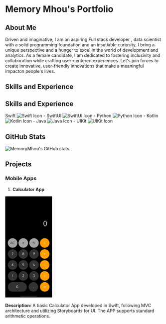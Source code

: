 # Memory Mhou's Portfolio

## About Me
Driven and imaginative, I am an aspiring Full stack developer , data scientist with a solid programming foundation and an insatiable curiosity, I bring a unique perspective and a hunger to excel in the world of development and analytics. As a female candidate, I am dedicated to fostering inclusivity and collaboration while crafting user-centered experiences. Let's join forces to create innovative, user-friendly innovations that make a meaningful impacton people's lives.

## Skills and Experience

## Skills and Experience

Swift ![Swift Icon](https://img.icons8.com/color/48/000000/swift.png) - SwiftUI ![SwiftUI Icon](https://img.icons8.com/color/48/000000/swiftui.png) - Python ![Python Icon](https://img.icons8.com/color/48/000000/python.png) - Kotlin ![Kotlin Icon](https://img.icons8.com/color/48/000000/kotlin.png) - Java ![Java Icon](https://img.icons8.com/color/48/000000/java-coffee-cup-logo.png) - UIKit ![UIKit Icon](https://img.icons8.com/ios-filled/50/000000/ios-logo.png)



## GitHub Stats
![MemoryMhou's GitHub stats](https://github-readme-stats.vercel.app/api?username=MemoryMhou&show_icons=true&theme=dark)

## Projects

### Mobile Apps
1. **Calculator App**
 <img src="https://github.com/MemoryMhou/MemoryMhou/raw/main/Simulator%20Screen%20Shot%20-%20iPhone%2014%20Pro%20-%202024-03-27%20at%2015.07.08.png" alt="Calculator App Screenshot" width="150">
 
 **Description:**
  A basic Calculator App developed in Swift, following MVC architecture and utilizing Storyboards for UI. The APP supports standard arithmetic operations.
